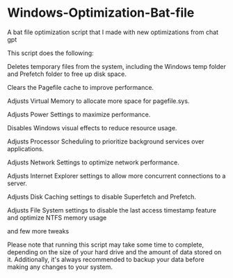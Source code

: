 # Windows-Optimization-Bat-file
A bat file optimization script that I made with new optimizations from chat gpt

This script does the following:

Deletes temporary files from the system, including the Windows temp folder and Prefetch folder to free up disk space.

Clears the Pagefile cache to improve performance.

Adjusts Virtual Memory to allocate more space for pagefile.sys.

Adjusts Power Settings to maximize performance.

Disables Windows visual effects to reduce resource usage.

Adjusts Processor Scheduling to prioritize background services over applications.

Adjusts Network Settings to optimize network performance.

Adjusts Internet Explorer settings to allow more concurrent connections to a server.

Adjusts Disk Caching settings to disable Superfetch and Prefetch.

Adjusts File System settings to disable the last access timestamp feature and optimize NTFS memory usage

and few more tweaks

Please note that running this script may take some time to complete, depending on the size of your hard drive and the amount of data stored on it. Additionally, it's always recommended to backup your data before making any changes to your system.
